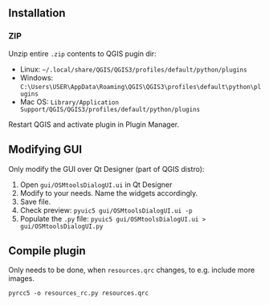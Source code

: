 ## Installation

### ZIP

Unzip entire `.zip` contents to QGIS pugin dir:

- Linux: `~/.local/share/QGIS/QGIS3/profiles/default/python/plugins`
- Windows: `C:\Users\USER\AppData\Roaming\QGIS\QGIS3\profiles\default\python\plugins`
- Mac OS: `Library/Application Support/QGIS/QGIS3/profiles/default/python/plugins`

Restart QGIS and activate plugin in Plugin Manager.

## Modifying GUI

Only modify the GUI over Qt Designer (part of QGIS distro):

1. Open `gui/OSMtoolsDialogUI.ui` in Qt Designer
2. Modify to your needs. Name the widgets accordingly.
3. Save file.
4. Check preview: `pyuic5 gui/OSMtoolsDialogUI.ui -p`
4. Populate the `.py` file: `pyuic5 gui/OSMtoolsDialogUI.ui > gui/OSMtoolsDialogUI.py`

## Compile plugin

Only needs to be done, when `resources.qrc` changes, to e.g. include more images.

`pyrcc5 -o resources_rc.py resources.qrc`
